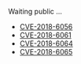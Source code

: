 
Waiting public ...

- [CVE-2018-6056](https://crbug.com/806388)
- [CVE-2018-6061](https://crbug.com/794091)
- [CVE-2018-6064](https://crbug.com/798644)
- [CVE-2018-6065](https://crbug.com/808192)
